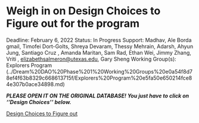 # Weigh in on Design Choices to Figure out for the program

Deadline: February 6, 2022
Status: In Progress
Support: Madhav, Ale Borda gmail, Timofei Dort-Golts, Shreya Devaram, Thessy Mehrain, Adarsh, Ahyun Jung, Santiago Cruz , Amanda Maritan, Sam Rad, Ethan Wei, Jimmy Zhang, Vriti , elizabethsalmeron@utexas.edu, Gary Sheng
Working Group(s): Explorers Program (../Dream%20DAO%20Phase%201%20Working%20Groups%20e0a54f8d78ef4f63b8329c668613715f/Explorers%20Program%20e5fa50e650214fce84e307b0ace34898.md)

***PLEASE OPEN IT ON THE ORIGINAL DATABASE! You just have to click on ‘’Design Choices’’ below.***

[Design Choices to Figure out](Weigh%20in%20on%20Design%20Choices%20to%20Figure%20out%20for%20the%20p%20b5ff02b5700e4fffb3aea1dd0afc89eb/Design%20Choices%20to%20Figure%20out%2085bc2f2b56364ef09cc9930d116c936b.csv)
